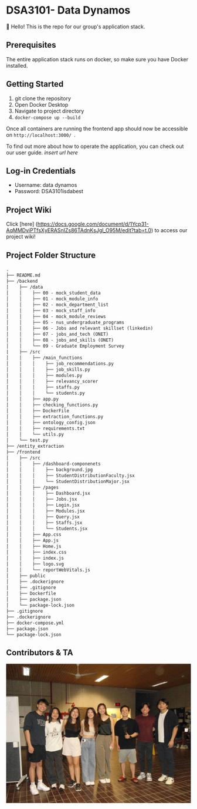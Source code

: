 # DSA3101- Data Dynamos
👋 Hello! This is the repo for our group's application stack. 

## Prerequisites
The entire application stack runs on docker, so make sure you have Docker installed.

## Getting Started
1. git clone the repository
2. Open Docker Desktop
3. Navigate to project directory
4. ```docker-compose up --build ```

Once all containers are running the frontend app should now be accessible on ```http://localhost:3000/ ```.

To find out more about how to operate the application, you can check out our user guide. *insert url here*

## Log-in Credentials
- Username: data dynamos
- Password: DSA3101isdabest

## Project Wiki 
Click [here] (https://docs.google.com/document/d/1Ycp31-AqMMDviPTfsXyERASnIZs86TAdnKsJgl_O95M/edit?tab=t.0) to access our project wiki! 

## Project Folder Structure
```plaintext
.
├── README.md
├── /backend
│    ├── /data
│    │    ├── 00 - mock_student_data                                            
│    │    ├── 01 - mock_module_info
│    │    ├── 02 - mock_department_list
│    │    ├── 03 - mock_staff_info
│    │    ├── 04 - mock_module_reviews
│    │    ├── 05 - nus_undergraduate_programs
│    │    ├── 06 - Jobs and relevant skillset (linkedin)
│    │    ├── 07 - jobs_and_tech (ONET)
│    │    ├── 08 - jobs_and_skills (ONET)
│    │    └── 09 - Graduate Employment Survey
|    ├── /src
│    │    ├── /main_functions
│    │    │    ├── job_recommendations.py
│    │    │    ├── job_skills.py
│    │    │    ├── modules.py
│    │    │    ├── relevancy_scorer
│    │    │    ├── staffs.py
│    │    │    └── students.py
│    │    ├── app.py
│    │    ├── checking_functions.py
│    │    ├── DockerFile
│    │    ├── extraction_functions.py
│    │    ├── ontology_config.json
│    │    ├── requirements.txt
│    │    └── utils.py
│    └── test.py
├── /entity_extraction
├── /frontend
│    ├── /src
│    │    ├── /dashboard-componenets
│    │    │    ├── background.jpg 
│    │    │    ├── StudentDistributionFaculty.jsx
│    │    │    └── StudentDistributionMajor.jsx
│    │    ├── /pages
│    │    │    ├── Dashboard.jsx
│    │    │    ├── Jobs.jsx
│    │    │    ├── Login.jsx
│    │    │    ├── Modules.jsx
│    │    │    ├── Query.jsx
│    │    │    ├── Staffs.jsx
│    │    │    └── Students.jsx
│    │    ├── App.css
│    │    ├── App.js
│    │    ├── Home.js
│    │    ├── index.css
│    │    ├── index.js
│    │    ├── logo.svg
│    │    └── reportWebVitals.js
│    ├── public
│    ├── .dockerignore
│    ├── .gitignore
│    ├── Dockerfile
│    ├── package.json
│    └── package-lock.json
├── .gitignore
├── .dockerignore
├── docker-compose.yml
├── package.json
└── package-lock.json
```

## Contributors & TA 
![Data Dynamos Team](images/dsa3101_contributors.jpg)